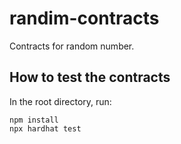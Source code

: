 # randim-contracts
Contracts for random number.

## How to test the contracts
In the root directory, run:
```
npm install
npx hardhat test
```
